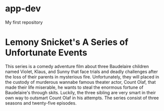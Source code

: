 # app-dev
My first repository

# **Lemony Snicket's A Series of Unfortunate Events**

This series is a comedy adventure film about three Baudelaire children named Violet, Klaus, and Sunny that face trials and deadly challenges after the loss of their parents in mysterious fire. Unfortunately, they will placed in the custody of murderous wannabe famous theater actor, Count Olaf, that made their life miserable, he wants to steal the enormous fortune of Baudelaire's through skits. Luckily, the three sibling are very smart in their own way to outsmart Count Olaf in his attempts. The series consist of three seasons and twenty-five episodes.
